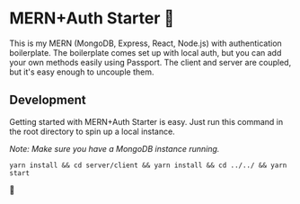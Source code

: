 # MERN+Auth Starter :rocket:

This is my MERN (MongoDB, Express, React, Node.js) with authentication boilerplate.
The boilerplate comes set up with local auth, but you can add your own methods
easily using Passport. The client and server are coupled, but it's easy enough to
uncouple them.

## Development

Getting started with MERN+Auth Starter is easy. Just run this command in the root
directory to spin up a local instance.

_Note: Make sure you have a MongoDB instance running._

```
yarn install && cd server/client && yarn install && cd ../../ && yarn start
```

:green_heart:
